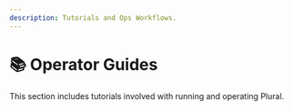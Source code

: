 ```yaml
---
description: Tutorials and Ops Workflows.
---
```


# 📚 Operator Guides

This section includes tutorials involved with running and operating Plural.
